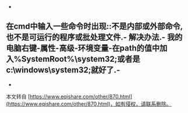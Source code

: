 -
**在cmd中输入一些命令时出现::不是内部或外部命令,也不是可运行的程序或批处理文件.**-
**解决办法.**-
**我的电脑右键-属性-高级-环境变量-在path的值中加入%SystemRoot%\\system32;或者是c:\\windows\\system32;就好了.**-
-

-

本文转自 [https://www.eqishare.com/other/870.html](https://www.eqishare.com/other/870.html)，如有侵权，请联系删除。